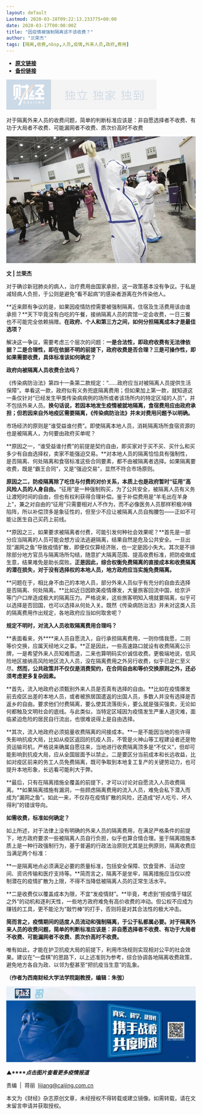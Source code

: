 ```yaml
---
layout: default
Lastmod: 2020-03-28T09:22:13.233775+00:00
date: 2020-03-17T00:00:00Z
title: "因疫情被强制隔离该不该收费？"
author: "兰荣杰"
tags: [隔离,收费,nbsp,人员,疫情,外来人员,政府,费用]
---
```


* [**原文链接**](https://mp.weixin.qq.com/s/dt3-OCergrJoowOlksspNA)
* [**备份链接**](http://archive.today/vkj7W)


![](/images/post/77e6cfb5c7ef66e00d9bd04f74961594.jpg)

对于隔离外来人员的收费问题，简单的判断标准应该是：非自愿选择者不收费、有功于大局者不收费、可能漏网者不收费、质次价高时不收费

![](/images/post/4bc6fd6380c2f67d3646a525e2d46a1f.jpg)

  

**文 | 兰荣杰**

对于确诊新冠肺炎的病人，治疗费用由国家承担，这一政策基本没有争议。于私是减轻病人负担，于公则是避免“看不起病”的感染者游离在外传染他人。

**近来颇有争议的是，如果因疫情防控需要被强制隔离，住宿及生活费用该由谁承担？**天下毕竟没有白吃的午餐，接纳隔离人员的宾馆一定会收费，一日三餐也不可能完全依赖捐赠。**在政府、个人和第三方之间，如何分担隔离成本才是最佳选项？**

解决这一争议，需要考虑三个层次的问题：**一是合法性，即政府收费有无法律依据？二是合理性，即在依据不明的前提下，政府收费是否合理？三是可操作性，即如果需要收费，具体标准该如何确定？**

**政府向被隔离人员收费合法吗？**

《传染病防治法》第四十一条第二款规定：“……政府应当对被隔离人员提供生活保障”。单看这一款，政府似有义务兜底隔离费用；但如果加上第一款，就知道这一条仅针对“已经发生甲类传染病病例的场所或者该场所内的特定区域的人员”，并不包括外来人员。**换句话说，若因本地发生疫情被就地隔离，食宿费用应由政府承担；但若因来自外地疫区需要隔离，《传染病防治法》并未对费用问题予以明确。**

市场经济的原则是“谁受益谁付费”。即使隔离本地人员，消耗隔离场所食宿资源的也是被隔离人，为何要由政府买单呢？

**原因之一，“谁受益谁付费”的前提是契约自由，即买家对于买不买、买什么和买多少有自由选择权，卖家不能强迫交易。**对本地人员的隔离恰恰具有强制性，是否隔离、何处隔离和食宿标准这些合同要素，都不由被隔离者选择。如果隔离要收费，既是“霸王合同”，又是“强迫交易”，显然不符合市场原则。

**原因之二，防疫隔离除了吃住与付费的对价关系，本质上也是政府暂时“征用”高风险人员的人身自由。**“征用”是一种强制购买，为了公共安全，被隔离人员有义务让渡短时间的自由，但也有权利获得合理补偿。鉴于补偿费用是“羊毛出在羊身上”，兼之对自由的“征用”只需要相对人不作为，而不必像医务人员那样积极冲锋陷阵，所以补偿顶多是象征性的，但至少不应让被隔离人员自掏腰包——正如不可能让医生自己买药上前线。

**原因之三，如果要求被隔离者付费，可能引发何种社会效果呢？**首先是一部分应当隔离的人员可能会想方设法逃避隔离，结果自然是危及公共安全。一旦出现“漏网之鱼”导致疫情扩散，即便仅仅算经济账，也一定是因小失大。其次是不排除部分地方官员与隔离场所勾结，随意扩大隔离范围、提高收费标准，把防疫做成生意，结果难免是助长腐败。**正是因此，综合权衡免费隔离的直接成本和收费隔离的潜在损失，对于没有选择权的本地人员，地方政府应当实施免费隔离。**

**问题在于，相比身不由己的本地人员，部分外来人员似乎有充分的自由去选择是否隔离、何处隔离。**比如近日因欧美疫情爆发，大量旅客回流中国，给京沪等门户口岸造成极大的隔离压力。严格说来，这些旅客明知入境就要隔离，似乎可以选择是否回国，也可以选择从何处入关。既然《传染病防治法》并未对这类人员的隔离费用作出规定，各地政府应当如何取舍呢？

**规定不明时，对流入人员收取隔离费用合理吗？**

**表面看来，外****来人员自愿流入，自行承担隔离费用，一则你情我愿，二则等价交换，应属天经地义之事。**正是因此，一些高速路口就设有收费隔离公示牌，一是希望外来人员知难而退，二来也算明码实价诚信收费。更极端地说，低风险地区接纳高风险地区流入人员，没在隔离费用之外另行收费，似乎已是仁至义尽。**然而，公共政策并不仅仅是消费契约，在合同自由和等价交换原则之外，还必须考虑更多复杂因素。**

**首先，流入地政府必须甄别外来人员是否真有选择的自由。**比如在疫情爆发前去疫区出差的本地人员，或者被旅居国遣返的出国人员，多数人并没有选择是否返乡的自由。要求他们付费隔离，要么使其流落街头，要么就是强买强卖，无论如何都触及文明社会的底线。与此类似，当特定区域因为疫情发生严重人道灾难，面临紧迫危险的居民自行流出，也很难说得上是自由选择。

**其次，流入地政府必须掂量收费隔离的间接成本。**一是不能因当地的些许得失影响抗疫大局，比如从疫区返回的抗疫人员，不管是火神山等工程建设者还是物资运输司机，严格说来确属自愿往来，当地进行收费隔离顶多是“不仗义”，但却可能影响到抗疫大局，应从全国层面予以禁止。二是要区分当前成本和长远收益，比如对疫区前来的务工人员免费隔离，既可争取到本地复工复产的关键劳动力，也可提升本地形象，长远看可能利大于弊。

**最后，只有在隔离措施全覆盖的前提下，才可以讨论对自愿流入人员收费隔离。**如果隔离措施有漏洞，一些顾虑隔离费用的流入人员，难免会私下潜入而成为“漏网之鱼”。如此一来，不仅存在疫情扩散的风险，还造成“好人吃亏、坏人得利”的错误导向。

**如需收费，标准如何确定？**

如上所述，对于法律上没有明确的外来人员的隔离费用，在满足严格条件的前提下，地方政府要求一些被隔离人员自行负担，似乎也算合情合理。鉴于隔离措施本质上是一种行政强制行为，基于普遍的行政法治原则尤其是比例原则，隔离收费应当满足两个标准：

**一是隔离地点必须满足必要的质量标准，包括安全保障、饮食营养、活动空间、资讯传输和医疗支持等。**简而言之，隔离不是坐牢，隔离措施应当仅以控制潜在的疫情扩散为上限，不得不当降低被隔离人员的正常生活水平。

**二是收费仅以覆盖成本为限，不宜“发疫情财”。**毕竟，考虑到“拒疫情于辖区之外”的动机和逐利天性，一些地方政府难免有高价收费的冲动。但公权不应成为赚钱的工具，更不能沦为“敲竹棒”的打手，否则将是对其合法性的极大冲击。

**简而言之，疫情期间的适度人员流动和强制隔离，于公于私都属必要。对于隔离外来人员的收费问题，简单的判断标准应该是：非自愿选择者不收费、有功于大局者不收费、可能漏网者不收费、质次价高时不收费。**

唯有如此，才能在护卫抗疫大局的前提下，利用市场规则实现相对公平的社会效果。建议在“一盘棋”的思路下，以上述准则为参考，综合协调各地隔离收费政策，避免地方各自为政、以邻为壑甚至“把抗疫当生意”的乱象。

**（**作者为西南财经大学法学院副教授，编辑：朱弢**）**

[![](/images/post/4d24a5670c9a87791ea8b757d030c0d3.jpg)](https://mp.weixin.qq.com/mp/homepage?__biz=MjM5NDU5NTM4MQ==&hid=29&sn=21c0f34c737748fe3b2c372bb40ae622)  

**▲****_点击图片查看更多疫情报道_**

  

  

责编  |  蒋丽  lijiang@caijing.com.cn

本文为《财经》杂志原创文章，未经授权不得转载或建立镜像。如需转载，请在文末留言申请并获取授权。


